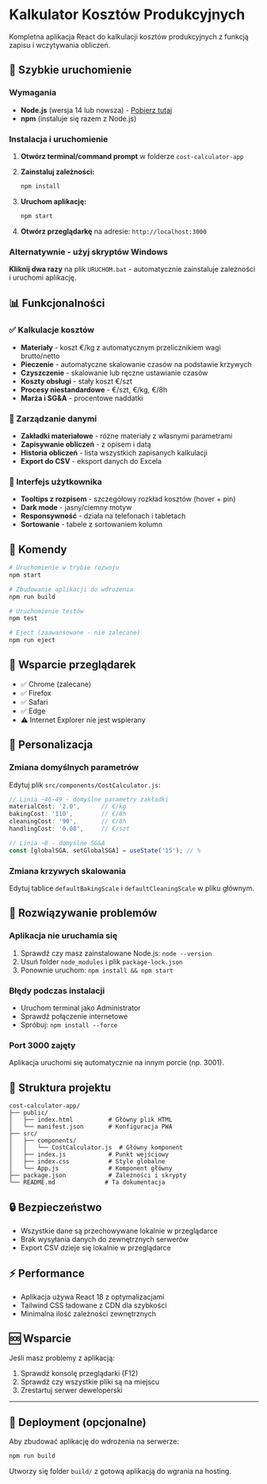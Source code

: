 # Kalkulator Kosztów Produkcyjnych

Kompletna aplikacja React do kalkulacji kosztów produkcyjnych z funkcją zapisu i wczytywania obliczeń.

## 🚀 Szybkie uruchomienie

### Wymagania
- **Node.js** (wersja 14 lub nowsza) - [Pobierz tutaj](https://nodejs.org/)
- **npm** (instaluje się razem z Node.js)

### Instalacja i uruchomienie

1. **Otwórz terminal/command prompt** w folderze `cost-calculator-app`

2. **Zainstaluj zależności:**
   ```bash
   npm install
   ```

3. **Uruchom aplikację:**
   ```bash
   npm start
   ```

4. **Otwórz przeglądarkę** na adresie: `http://localhost:3000`

### Alternatywnie - użyj skryptów Windows

**Kliknij dwa razy** na plik `URUCHOM.bat` - automatycznie zainstaluje zależności i uruchomi aplikację.

## 📊 Funkcjonalności

### ✅ Kalkulacje kosztów
- **Materiały** - koszt €/kg z automatycznym przelicznikiem wagi brutto/netto
- **Pieczenie** - automatyczne skalowanie czasów na podstawie krzywych
- **Czyszczenie** - skalowanie lub ręczne ustawianie czasów
- **Koszty obsługi** - stały koszt €/szt
- **Procesy niestandardowe** - €/szt, €/kg, €/8h
- **Marża i SG&A** - procentowe naddatki

### 📁 Zarządzanie danymi
- **Zakładki materiałowe** - różne materiały z własnymi parametrami
- **Zapisywanie obliczeń** - z opisem i datą
- **Historia obliczeń** - lista wszystkich zapisanych kalkulacji
- **Export do CSV** - eksport danych do Excela

### 🎯 Interfejs użytkownika
- **Tooltips z rozpisem** - szczegółowy rozkład kosztów (hover + pin)
- **Dark mode** - jasny/ciemny motyw
- **Responsywność** - działa na telefonach i tabletach
- **Sortowanie** - tabele z sortowaniem kolumn

## 🔧 Komendy

```bash
# Uruchomienie w trybie rozwoju
npm start

# Zbudowanie aplikacji do wdrożenia
npm run build

# Uruchomienie testów
npm test

# Eject (zaawansowane - nie zalecane)
npm run eject
```

## 📱 Wsparcie przeglądarek

- ✅ Chrome (zalecane)
- ✅ Firefox
- ✅ Safari
- ✅ Edge
- ⚠️ Internet Explorer nie jest wspierany

## 🎨 Personalizacja

### Zmiana domyślnych parametrów
Edytuj plik `src/components/CostCalculator.js`:

```javascript
// Linia ~46-49 - domyślne parametry zakładki
materialCost: '2.0',      // €/kg
bakingCost: '110',        // €/8h
cleaningCost: '90',       // €/8h
handlingCost: '0.08',     // €/szt

// Linia ~8 - domyślne SG&A
const [globalSGA, setGlobalSGA] = useState('15'); // %
```

### Zmiana krzywych skalowania
Edytuj tablice `defaultBakingScale` i `defaultCleaningScale` w pliku głównym.

## 🐛 Rozwiązywanie problemów

### Aplikacja nie uruchamia się
1. Sprawdź czy masz zainstalowane Node.js: `node --version`
2. Usuń folder `node_modules` i plik `package-lock.json`
3. Ponownie uruchom: `npm install && npm start`

### Błędy podczas instalacji
- Uruchom terminal jako Administrator
- Sprawdź połączenie internetowe
- Spróbuj: `npm install --force`

### Port 3000 zajęty
Aplikacja uruchomi się automatycznie na innym porcie (np. 3001).

## 📝 Struktura projektu

```
cost-calculator-app/
├── public/
│   ├── index.html          # Główny plik HTML
│   └── manifest.json       # Konfiguracja PWA
├── src/
│   ├── components/
│   │   └── CostCalculator.js  # Główny komponent
│   ├── index.js            # Punkt wejściowy
│   ├── index.css           # Style globalne
│   └── App.js              # Komponent główny
├── package.json            # Zależności i skrypty
└── README.md              # Ta dokumentacja
```

## 🔒 Bezpieczeństwo

- Wszystkie dane są przechowywane lokalnie w przeglądarce
- Brak wysyłania danych do zewnętrznych serwerów
- Export CSV dzieje się lokalnie w przeglądarce

## ⚡ Performance

- Aplikacja używa React 18 z optymalizacjami
- Tailwind CSS ładowane z CDN dla szybkości
- Minimalna ilość zależności zewnętrznych

## 🆘 Wsparcie

Jeśli masz problemy z aplikacją:

1. Sprawdź konsolę przeglądarki (F12)
2. Sprawdź czy wszystkie pliki są na miejscu
3. Zrestartuj serwer deweloperski

---

## 🚀 Deployment (opcjonalne)

Aby zbudować aplikację do wdrożenia na serwerze:

```bash
npm run build
```

Utworzy się folder `build/` z gotową aplikacją do wgrania na hosting.